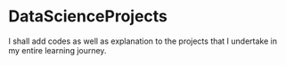 # DataScienceProjects
I shall add codes as well as explanation to the projects that I undertake in my entire learning journey.
